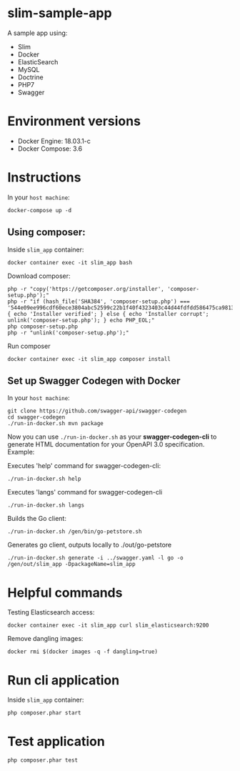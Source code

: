 # slim-sample-app

A sample app using:

- Slim
- Docker
- ElasticSearch
- MySQL
- Doctrine
- PHP7
- Swagger

# Environment versions

- Docker Engine: 18.03.1-c
- Docker Compose: 3.6


# Instructions

In your `host machine`:

```
docker-compose up -d
```

## Using composer:

Inside `slim_app` container:

```
docker container exec -it slim_app bash
```

Download composer:

```
php -r "copy('https://getcomposer.org/installer', 'composer-setup.php');"
php -r "if (hash_file('SHA384', 'composer-setup.php') === '544e09ee996cdf60ece3804abc52599c22b1f40f4323403c44d44fdfdd586475ca9813a858088ffbc1f233e9b180f061') { echo 'Installer verified'; } else { echo 'Installer corrupt'; unlink('composer-setup.php'); } echo PHP_EOL;"
php composer-setup.php
php -r "unlink('composer-setup.php');"
```

Run composer

```
docker container exec -it slim_app composer install 
```

## Set up Swagger Codegen with Docker

In your `host machine`:

```
git clone https://github.com/swagger-api/swagger-codegen
cd swagger-codegen
./run-in-docker.sh mvn package
```

Now you can use `./run-in-docker.sh` as your **swagger-codegen-cli** to
generate HTML documentation for your OpenAPI 3.0 specification. Example:
 
Executes 'help' command for swagger-codegen-cli:
```
./run-in-docker.sh help
```

Executes 'langs' command for swagger-codegen-cli
```
./run-in-docker.sh langs
```

Builds the Go client:
```
./run-in-docker.sh /gen/bin/go-petstore.sh
```

Generates go client, outputs locally to ./out/go-petstore
```
./run-in-docker.sh generate -i ../swagger.yaml -l go -o /gen/out/slim_app -DpackageName=slim_app
```

# Helpful commands

Testing Elasticsearch access:
 
```
docker container exec -it slim_app curl slim_elasticsearch:9200
```

Remove dangling images:

```
docker rmi $(docker images -q -f dangling=true)
```

# Run cli application

Inside `slim_app` container:

```
php composer.phar start
```

# Test application

```
php composer.phar test
```
